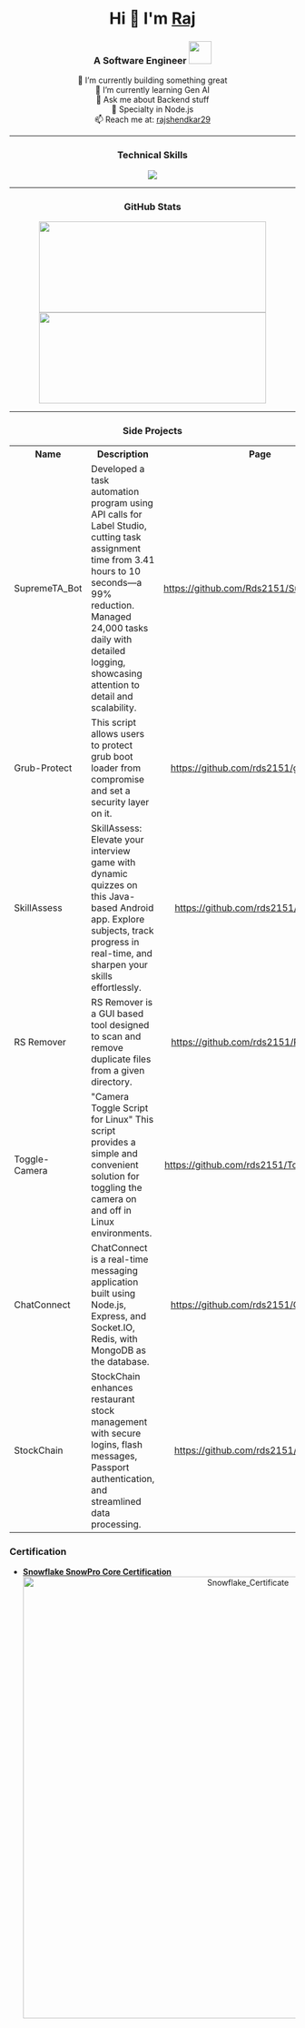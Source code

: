 <body>
  <div align="center">
    
# Hi 👋 I'm [Raj](https://www.linkedin.com/in/raj-shendkar) 

### A Software Engineer <img src="https://media.tenor.com/dqxmpGSfdv4AAAAj/akirambow-plump-little-chick.gif" width="40"/> 

🔭 I’m currently building something great<br>
🌱 I’m currently learning Gen AI<br>
💬 Ask me about Backend stuff<br>
🔧 Specialty in Node.js<br>
📫 Reach me at: [rajshendkar29](mailto:rajshendkar29@gmail.com)

----

### Technical Skills

  <p align="center">
    <img src="https://skillicons.dev/icons?i=linux,ubuntu,debian,kali,git,github,postman,vercel,netlify,aws,firebase,azure,bash,python,c,cs,cpp,java,js,mongo,mysql,postgres,redis,jenkins,docker,terraform,net,express,react,tensorflow,figma,eclipse,androidstudio,visualstudio,bun,bots,npm,regex,selenium,vite">
  </p>

---- 

### GitHub Stats

<span align="center">
<a href="http://www.github.com/rds2151">
<img src="https://github-readme-stats.vercel.app/api?username=rds2151&show_icons=true&hide=&count_private=true&title_color=3382ed&text_color=0f172a&icon_color=3382ed&bg_color=ffffff&hide_border=true&show_icons=true" width="400" height="160" />
<img src="https://github-readme-streak-stats.herokuapp.com/?user=rds2151&stroke=0f172a&background=ffffff&ring=3382ed&fire=3382ed&currStreakNum=0f172a&currStreakLabel=3382ed&sideNums=0f172a&sideLabels=0f172a&dates=0f172a&hide_border=true" width="400" height="160" /></a>
</span>

---- 

### Side Projects

<table>
    <tr align="center">
      <th>Name</th>
      <th>Description</th>
      <th>Page</th>
    </tr>
    <tr>
      <td>SupremeTA_Bot</td>
      <td>Developed a task automation program using API calls for Label Studio, cutting task assignment time from 3.41 hours to 10 seconds—a 99% reduction. Managed 24,000 tasks daily with detailed logging, showcasing attention to detail and scalability.</td>
      <td align="center"><a href="https://github.com/Rds2151/SupremeTA_Bot">https://github.com/Rds2151/SupremeTA_Bot</a></td>
    </tr>
    <tr>
      <td>Grub-Protect</td>
      <td>This script allows users to protect grub boot loader from compromise and set a security layer on it.</td>
      <td align="center"><a href="https://github.com/rds2151/grub-protect">https://github.com/rds2151/grub-protect</a></td>
    </tr>
    <tr>
      <td>SkillAssess</td>
      <td>SkillAssess: Elevate your interview game with dynamic quizzes on this Java-based Android app. Explore subjects, track progress in real-time, and sharpen your skills effortlessly.</td>
      <td align="center"><a href="https://github.com/rds2151/SkillAssess">https://github.com/rds2151/SkillAssess</a></td>
    </tr>  
    <tr>
      <td>RS Remover</td>
      <td>RS Remover is a GUI based tool designed to scan and remove duplicate files from a given directory.</td>
      <td align="center"><a href="https://github.com/rds2151/RS-Remover">https://github.com/rds2151/RS-Remover</a></td>
    </tr>
    <tr>
      <td>Toggle-Camera</td>
      <td>"Camera Toggle Script for Linux" This script provides a simple and convenient solution for toggling the camera on and off in Linux environments.</td>
      <td align="center"><a href="https://github.com/rds2151/Toggle-Camera">https://github.com/rds2151/Toggle-Camera</a></td>
    </tr>
    <tr>
      <td>ChatConnect</td>
      <td>ChatConnect is a real-time messaging application built using Node.js, Express, and Socket.IO, Redis, with MongoDB as the database.</td>
      <td align="center"><a href="https://github.com/rds2151/ChatConnect">https://github.com/rds2151/ChatConnect</a></td>
    </tr>  
    <tr>
      <td>StockChain</td>
      <td>StockChain enhances restaurant stock management with secure logins, flash messages, Passport authentication, and streamlined data processing.</td>
      <td align="center"><a href="https://github.com/rds2151/StockChain">https://github.com/rds2151/StockChain</a></td>
    </tr>
  </table>
  </div>
</body>

### Certification

- **[Snowflake SnowPro Core Certification](https://achieve.snowflake.com/7c10a70f-e1e0-495e-8f76-b9e65b2e2d6b)**
  <div align="center">
    <img src="https://github.com/user-attachments/assets/2ca570a6-3e2c-424c-b4fc-871844841cf7" alt="Snowflake_Certificate" width="777"/>
  </div>
  
  
